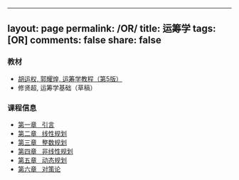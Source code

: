 ----
layout: page
permalink: /OR/
title: 运筹学
tags: [OR]
comments: false
share: false
---



### 教材
* <a href="https://item.jd.com/14020941.html" class="textlink" target="_blank"> 胡运权, 郭耀煌, 运筹学教程（第5版） </a><br>
* 修贤超, 运筹学基础（草稿）<br>



### 课程信息
* <a href="../chinese/OR/引言.pdf" class="textlink" target="_blank">  第一章 &nbsp;  引言<br>
* <a href="../chinese/OR/线性规划.pdf" class="textlink" target="_blank">  第二章 &nbsp;  线性规划<br>
* <a href="../chinese/OR/整数规划.pdf" class="textlink" target="_blank">  第三章 &nbsp;  整数规划<br>
* <a href="../chinese/OR/非线性规划.pdf" class="textlink" target="_blank">  第四章 &nbsp;  非线性规划<br>
* <a href="../chinese/OR/动态规划.pdf" class="textlink" target="_blank">  第五章 &nbsp;  动态规划<br>
* <a href="../chinese/OR/对策论.pdf" class="textlink" target="_blank">  第六章 &nbsp;  对策论<br>

